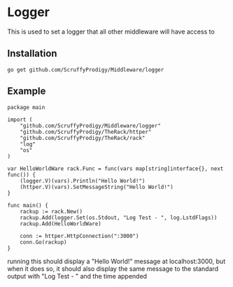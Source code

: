 # Logger
This is used to set a logger that all other middleware will have access to

## Installation
`go get github.com/ScruffyProdigy/Middleware/logger`

## Example

	package main

	import (
		"github.com/ScruffyProdigy/Middleware/logger"
		"github.com/ScruffyProdigy/TheRack/httper"
		"github.com/ScruffyProdigy/TheRack/rack"
		"log"
		"os"
	)

	var HelloWorldWare rack.Func = func(vars map[string]interface{}, next func()) {
		(logger.V)(vars).Println("Hello World!")
		(httper.V)(vars).SetMessageString("Hello World!")
	}

	func main() {
		rackup := rack.New()
		rackup.Add(logger.Set(os.Stdout, "Log Test - ", log.LstdFlags))
		rackup.Add(HelloWorldWare)

		conn := httper.HttpConnection(":3000")
		conn.Go(rackup)
	}
	
	
running this should display a "Hello World!" message at localhost:3000, but when it does so, it should also display the same message to the standard output with "Log Test - " and the time appended